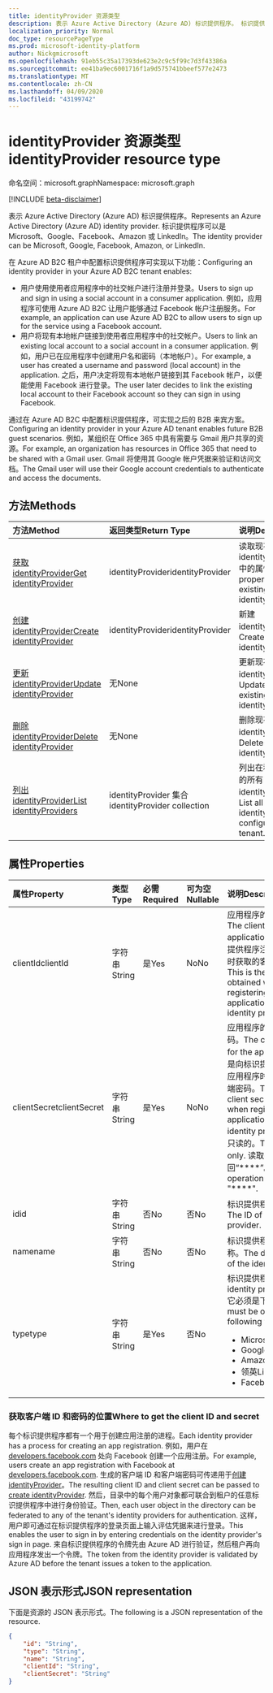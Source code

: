 ```yaml
---
title: identityProvider 资源类型
description: 表示 Azure Active Directory (Azure AD) 标识提供程序。 标识提供程序可以是 Microsoft、Google、Facebook、Amazon 或 LinkedIn。
localization_priority: Normal
doc_type: resourcePageType
ms.prod: microsoft-identity-platform
author: Nickgmicrosoft
ms.openlocfilehash: 91eb55c35a17393de623e2c9c5f99c7d3f43386a
ms.sourcegitcommit: ee41ba9ec6001716f1a9d575741bbeef577e2473
ms.translationtype: MT
ms.contentlocale: zh-CN
ms.lasthandoff: 04/09/2020
ms.locfileid: "43199742"
---
```

# <a name="identityprovider-resource-type"></a><span data-ttu-id="2d11d-104">identityProvider 资源类型</span><span class="sxs-lookup"><span data-stu-id="2d11d-104">identityProvider resource type</span></span>

<span data-ttu-id="2d11d-105">命名空间：microsoft.graph</span><span class="sxs-lookup"><span data-stu-id="2d11d-105">Namespace: microsoft.graph</span></span>

[!INCLUDE [beta-disclaimer](../../includes/beta-disclaimer.md)]

<span data-ttu-id="2d11d-106">表示 Azure Active Directory (Azure AD) 标识提供程序。</span><span class="sxs-lookup"><span data-stu-id="2d11d-106">Represents an Azure Active Directory (Azure AD) identity provider.</span></span> <span data-ttu-id="2d11d-107">标识提供程序可以是 Microsoft、Google、Facebook、Amazon 或 LinkedIn。</span><span class="sxs-lookup"><span data-stu-id="2d11d-107">The identity provider can be Microsoft, Google, Facebook, Amazon, or LinkedIn.</span></span>

<span data-ttu-id="2d11d-108">在 Azure AD B2C 租户中配置标识提供程序可实现以下功能：</span><span class="sxs-lookup"><span data-stu-id="2d11d-108">Configuring an identity provider in your Azure AD B2C tenant enables:</span></span>

* <span data-ttu-id="2d11d-109">用户使用使用者应用程序中的社交帐户进行注册并登录。</span><span class="sxs-lookup"><span data-stu-id="2d11d-109">Users to sign up and sign in using a social account in a consumer application.</span></span> <span data-ttu-id="2d11d-110">例如，应用程序可使用 Azure AD B2C 让用户能够通过 Facebook 帐户注册服务。</span><span class="sxs-lookup"><span data-stu-id="2d11d-110">For example, an application can use Azure AD B2C to allow users to sign up for the service using a Facebook account.</span></span>
* <span data-ttu-id="2d11d-111">用户将现有本地帐户链接到使用者应用程序中的社交帐户。</span><span class="sxs-lookup"><span data-stu-id="2d11d-111">Users to link an existing local account to a social account in a consumer application.</span></span> <span data-ttu-id="2d11d-112">例如，用户已在应用程序中创建用户名和密码（本地帐户）。</span><span class="sxs-lookup"><span data-stu-id="2d11d-112">For example, a user has created a username and password (local account) in the application.</span></span> <span data-ttu-id="2d11d-113">之后，用户决定将现有本地帐户链接到其 Facebook 帐户，以便能使用 Facebook 进行登录。</span><span class="sxs-lookup"><span data-stu-id="2d11d-113">The user later decides to link the existing local account to their Facebook account so they can sign in using Facebook.</span></span>

<span data-ttu-id="2d11d-114">通过在 Azure AD B2C 中配置标识提供程序，可实现之后的 B2B 来宾方案。</span><span class="sxs-lookup"><span data-stu-id="2d11d-114">Configuring an identity provider in your Azure AD tenant enables future B2B guest scenarios.</span></span> <span data-ttu-id="2d11d-115">例如，某组织在 Office 365 中具有需要与 Gmail 用户共享的资源。</span><span class="sxs-lookup"><span data-stu-id="2d11d-115">For example, an organization has resources in Office 365 that need to be shared with a Gmail user.</span></span> <span data-ttu-id="2d11d-116">Gmail 将使用其 Google 帐户凭据来验证和访问文档。</span><span class="sxs-lookup"><span data-stu-id="2d11d-116">The Gmail user will use their Google account credentials to authenticate and access the documents.</span></span>

## <a name="methods"></a><span data-ttu-id="2d11d-117">方法</span><span class="sxs-lookup"><span data-stu-id="2d11d-117">Methods</span></span>

| <span data-ttu-id="2d11d-118">方法</span><span class="sxs-lookup"><span data-stu-id="2d11d-118">Method</span></span>       | <span data-ttu-id="2d11d-119">返回类型</span><span class="sxs-lookup"><span data-stu-id="2d11d-119">Return Type</span></span>  |<span data-ttu-id="2d11d-120">说明</span><span class="sxs-lookup"><span data-stu-id="2d11d-120">Description</span></span>|
|:---------------|:--------|:----------|
|[<span data-ttu-id="2d11d-121">获取 identityProvider</span><span class="sxs-lookup"><span data-stu-id="2d11d-121">Get identityProvider</span></span>](../api/identityprovider-get.md) |<span data-ttu-id="2d11d-122">identityProvider</span><span class="sxs-lookup"><span data-stu-id="2d11d-122">identityProvider</span></span>|<span data-ttu-id="2d11d-123">读取现有 identityProvider 中的属性。</span><span class="sxs-lookup"><span data-stu-id="2d11d-123">Read properties of an existing identityProvider.</span></span>|
|[<span data-ttu-id="2d11d-124">创建 identityProvider</span><span class="sxs-lookup"><span data-stu-id="2d11d-124">Create identityProvider</span></span>](../api/identityprovider-post-identityproviders.md)|<span data-ttu-id="2d11d-125">identityProvider</span><span class="sxs-lookup"><span data-stu-id="2d11d-125">identityProvider</span></span>|<span data-ttu-id="2d11d-126">新建 identityProvider。</span><span class="sxs-lookup"><span data-stu-id="2d11d-126">Create a new identityProvider.</span></span>|
|[<span data-ttu-id="2d11d-127">更新 identityProvider</span><span class="sxs-lookup"><span data-stu-id="2d11d-127">Update identityProvider</span></span>](../api/identityprovider-update.md)|<span data-ttu-id="2d11d-128">无</span><span class="sxs-lookup"><span data-stu-id="2d11d-128">None</span></span>|<span data-ttu-id="2d11d-129">更新现有的 identityProvider。</span><span class="sxs-lookup"><span data-stu-id="2d11d-129">Update an existing identityProvider.</span></span>|
|[<span data-ttu-id="2d11d-130">删除 identityProvider</span><span class="sxs-lookup"><span data-stu-id="2d11d-130">Delete identityProvider</span></span>](../api/identityprovider-delete.md)|<span data-ttu-id="2d11d-131">无</span><span class="sxs-lookup"><span data-stu-id="2d11d-131">None</span></span>|<span data-ttu-id="2d11d-132">删除现有的 identityProvider。</span><span class="sxs-lookup"><span data-stu-id="2d11d-132">Delete an existing identityProvider.</span></span>|
|[<span data-ttu-id="2d11d-133">列出 identityProvider</span><span class="sxs-lookup"><span data-stu-id="2d11d-133">List identityProviders</span></span>](../api/identityprovider-list.md)|<span data-ttu-id="2d11d-134">identityProvider 集合</span><span class="sxs-lookup"><span data-stu-id="2d11d-134">identityProvider collection</span></span>|<span data-ttu-id="2d11d-135">列出在租户中配置的所有 identityProvider。</span><span class="sxs-lookup"><span data-stu-id="2d11d-135">List all identityProviders configured in a tenant.</span></span>|

## <a name="properties"></a><span data-ttu-id="2d11d-136">属性</span><span class="sxs-lookup"><span data-stu-id="2d11d-136">Properties</span></span>

|<span data-ttu-id="2d11d-137">属性</span><span class="sxs-lookup"><span data-stu-id="2d11d-137">Property</span></span>|<span data-ttu-id="2d11d-138">类型</span><span class="sxs-lookup"><span data-stu-id="2d11d-138">Type</span></span>|<span data-ttu-id="2d11d-139">必需</span><span class="sxs-lookup"><span data-stu-id="2d11d-139">Required</span></span>|<span data-ttu-id="2d11d-140">可为空</span><span class="sxs-lookup"><span data-stu-id="2d11d-140">Nullable</span></span>|<span data-ttu-id="2d11d-141">说明</span><span class="sxs-lookup"><span data-stu-id="2d11d-141">Description</span></span>|
|:---------------|:--------|:--------|:--------|:----------|
|<span data-ttu-id="2d11d-142">clientId</span><span class="sxs-lookup"><span data-stu-id="2d11d-142">clientId</span></span>|<span data-ttu-id="2d11d-143">字符串</span><span class="sxs-lookup"><span data-stu-id="2d11d-143">String</span></span>|<span data-ttu-id="2d11d-144">是</span><span class="sxs-lookup"><span data-stu-id="2d11d-144">Yes</span></span>|<span data-ttu-id="2d11d-145">No</span><span class="sxs-lookup"><span data-stu-id="2d11d-145">No</span></span>|<span data-ttu-id="2d11d-146">应用程序的客户端 ID。</span><span class="sxs-lookup"><span data-stu-id="2d11d-146">The client ID for the application.</span></span> <span data-ttu-id="2d11d-147">这是向标识提供程序注册应用程序时获取的客户端 ID。</span><span class="sxs-lookup"><span data-stu-id="2d11d-147">This is the client ID obtained when registering the application with the identity provider.</span></span>|
|<span data-ttu-id="2d11d-148">clientSecret</span><span class="sxs-lookup"><span data-stu-id="2d11d-148">clientSecret</span></span>|<span data-ttu-id="2d11d-149">字符串</span><span class="sxs-lookup"><span data-stu-id="2d11d-149">String</span></span>|<span data-ttu-id="2d11d-150">是</span><span class="sxs-lookup"><span data-stu-id="2d11d-150">Yes</span></span>|<span data-ttu-id="2d11d-151">No</span><span class="sxs-lookup"><span data-stu-id="2d11d-151">No</span></span>|<span data-ttu-id="2d11d-152">应用程序的客户端密码。</span><span class="sxs-lookup"><span data-stu-id="2d11d-152">The client secret for the application.</span></span> <span data-ttu-id="2d11d-153">这是向标识提供程序注册应用程序时获取的客户端密码。</span><span class="sxs-lookup"><span data-stu-id="2d11d-153">This is the client secret obtained when registering the application with the identity provider.</span></span> <span data-ttu-id="2d11d-154">这是只读的。</span><span class="sxs-lookup"><span data-stu-id="2d11d-154">This is write-only.</span></span> <span data-ttu-id="2d11d-155">读取操作将返回“\*\*\*\*”。</span><span class="sxs-lookup"><span data-stu-id="2d11d-155">A read operation will return "\*\*\*\*".</span></span>|
|<span data-ttu-id="2d11d-156">id</span><span class="sxs-lookup"><span data-stu-id="2d11d-156">id</span></span>|<span data-ttu-id="2d11d-157">字符串</span><span class="sxs-lookup"><span data-stu-id="2d11d-157">String</span></span>|<span data-ttu-id="2d11d-158">否</span><span class="sxs-lookup"><span data-stu-id="2d11d-158">No</span></span>|<span data-ttu-id="2d11d-159">否</span><span class="sxs-lookup"><span data-stu-id="2d11d-159">No</span></span>|<span data-ttu-id="2d11d-160">标识提供程序的 ID。</span><span class="sxs-lookup"><span data-stu-id="2d11d-160">The ID of the identity provider.</span></span>|
|<span data-ttu-id="2d11d-161">name</span><span class="sxs-lookup"><span data-stu-id="2d11d-161">name</span></span>|<span data-ttu-id="2d11d-162">字符串</span><span class="sxs-lookup"><span data-stu-id="2d11d-162">String</span></span>|<span data-ttu-id="2d11d-163">否</span><span class="sxs-lookup"><span data-stu-id="2d11d-163">No</span></span>|<span data-ttu-id="2d11d-164">否</span><span class="sxs-lookup"><span data-stu-id="2d11d-164">No</span></span>|<span data-ttu-id="2d11d-165">标识提供程序的显示名称。</span><span class="sxs-lookup"><span data-stu-id="2d11d-165">The display name of the identity provider.</span></span>|
|<span data-ttu-id="2d11d-166">type</span><span class="sxs-lookup"><span data-stu-id="2d11d-166">type</span></span>|<span data-ttu-id="2d11d-167">字符串</span><span class="sxs-lookup"><span data-stu-id="2d11d-167">String</span></span>|<span data-ttu-id="2d11d-168">是</span><span class="sxs-lookup"><span data-stu-id="2d11d-168">Yes</span></span>|<span data-ttu-id="2d11d-169">否</span><span class="sxs-lookup"><span data-stu-id="2d11d-169">No</span></span>|<span data-ttu-id="2d11d-170">标识提供程序类型。</span><span class="sxs-lookup"><span data-stu-id="2d11d-170">The identity provider type.</span></span> <span data-ttu-id="2d11d-171">它必须是下列值之一：</span><span class="sxs-lookup"><span data-stu-id="2d11d-171">It must be one of the following values:</span></span> <ul><li/><span data-ttu-id="2d11d-172">Microsoft</span><span class="sxs-lookup"><span data-stu-id="2d11d-172">Microsoft</span></span><li/><span data-ttu-id="2d11d-173">Google</span><span class="sxs-lookup"><span data-stu-id="2d11d-173">Google</span></span><li/><span data-ttu-id="2d11d-174">Amazon</span><span class="sxs-lookup"><span data-stu-id="2d11d-174">Amazon</span></span><li/><span data-ttu-id="2d11d-175">领英</span><span class="sxs-lookup"><span data-stu-id="2d11d-175">LinkedIn</span></span><li/><span data-ttu-id="2d11d-176">Facebook</span><span class="sxs-lookup"><span data-stu-id="2d11d-176">Facebook</span></span></ul>|

### <a name="where-to-get-the-client-id-and-secret"></a><span data-ttu-id="2d11d-177">获取客户端 ID 和密码的位置</span><span class="sxs-lookup"><span data-stu-id="2d11d-177">Where to get the client ID and secret</span></span>

<span data-ttu-id="2d11d-178">每个标识提供程序都有一个用于创建应用注册的进程。</span><span class="sxs-lookup"><span data-stu-id="2d11d-178">Each identity provider has a process for creating an app registration.</span></span> <span data-ttu-id="2d11d-179">例如，用户在 [developers.facebook.com](https://developers.facebook.com/) 处向 Facebook 创建一个应用注册。</span><span class="sxs-lookup"><span data-stu-id="2d11d-179">For example, users create an app registration with Facebook at [developers.facebook.com](https://developers.facebook.com/).</span></span> <span data-ttu-id="2d11d-180">生成的客户端 ID 和客户端密码可传递用于[创建 identityProvider](../api/identityprovider-post-identityproviders.md)。</span><span class="sxs-lookup"><span data-stu-id="2d11d-180">The resulting client ID and client secret can be passed to [create identityProvider](../api/identityprovider-post-identityproviders.md).</span></span> <span data-ttu-id="2d11d-181">然后，目录中的每个用户对象都可联合到租户的任意标识提供程序中进行身份验证。</span><span class="sxs-lookup"><span data-stu-id="2d11d-181">Then, each user object in the directory can be federated to any of the tenant's identity providers for authentication.</span></span> <span data-ttu-id="2d11d-182">这样，用户即可通过在标识提供程序的登录页面上输入评估凭据来进行登录。</span><span class="sxs-lookup"><span data-stu-id="2d11d-182">This enables the user to sign in by entering credentials on the identity provider's sign in page.</span></span> <span data-ttu-id="2d11d-183">来自标识提供程序的令牌先由 Azure AD 进行验证，然后租户再向应用程序发出一个令牌。</span><span class="sxs-lookup"><span data-stu-id="2d11d-183">The token from the identity provider is validated by Azure AD before the tenant issues a token to the application.</span></span>

## <a name="json-representation"></a><span data-ttu-id="2d11d-184">JSON 表示形式</span><span class="sxs-lookup"><span data-stu-id="2d11d-184">JSON representation</span></span>

<span data-ttu-id="2d11d-185">下面是资源的 JSON 表示形式。</span><span class="sxs-lookup"><span data-stu-id="2d11d-185">The following is a JSON representation of the resource.</span></span>

<!-- {
  "blockType": "resource",
  "@odata.type": "microsoft.graph.IdentityProvider"
} -->

```json
{
    "id": "String",
    "type": "String",
    "name": "String",
    "clientId": "String",
    "clientSecret": "String"
}
```
